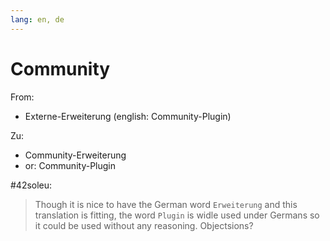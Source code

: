 ```yaml
---
lang: en, de
---
```

# Community

From:
- Externe-Erweiterung (english: Community-Plugin)

Zu:
- Community-Erweiterung 
- or: Community-Plugin

#42soleu:
> Though it is nice to have the German word `Erweiterung` and this translation is fitting, the word `Plugin` is widle used under Germans so it could be used without any reasoning.
> Objectsions? 
